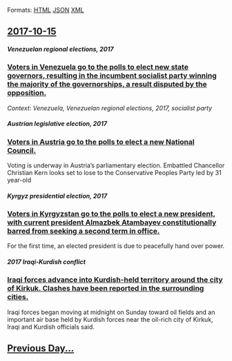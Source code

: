 
Formats: [HTML](2017/10/15/index.html)  [JSON](2017/10/15/index.json)  [XML](2017/10/15/index.xml)  

## [2017-10-15](/news/2017/10/15/index.md)

##### Venezuelan regional elections, 2017
### [Voters in Venezuela go to the polls to elect new state governors, resulting in the incumbent socialist party winning the majority of the governorships, a result disputed by the opposition. ](/news/2017/10/15/voters-in-venezuela-go-to-the-polls-to-elect-new-state-governors-resulting-in-the-incumbent-socialist-party-winning-the-majority-of-the-gov.md)
_Context: Venezuela, Venezuelan regional elections, 2017, socialist party_

##### Austrian legislative election, 2017
### [Voters in Austria go to the polls to elect a new National Council. ](/news/2017/10/15/voters-in-austria-go-to-the-polls-to-elect-a-new-national-council.md)
Voting is underway in Austria’s parliamentary election. Embattled Chancellor Christian Kern looks set to lose to the Conservative Peoples Party led by 31 year-old

##### Kyrgyz presidential election, 2017
### [Voters in Kyrgyzstan go to the polls to elect a new president, with current president Almazbek Atambayev constitutionally barred from seeking a second term in office. ](/news/2017/10/15/voters-in-kyrgyzstan-go-to-the-polls-to-elect-a-new-president-with-current-president-almazbek-atambayev-constitutionally-barred-from-seekin.md)
For the first time, an elected president is due to peacefully hand over power.

##### 2017 Iraqi-Kurdish conflict
### [Iraqi forces advance into Kurdish-held territory around the city of Kirkuk. Clashes have been reported in the surrounding cities. ](/news/2017/10/15/iraqi-forces-advance-into-kurdish-held-territory-around-the-city-of-kirkuk-clashes-have-been-reported-in-the-surrounding-cities.md)
Iraqi forces began moving at midnight on Sunday toward oil fields and an important air base held by Kurdish forces near the oil-rich city of Kirkuk, Iraqi and Kurdish officials said.

## [Previous Day...](/news/2017/10/14/index.md)

